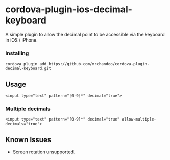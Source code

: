 # cordova-plugin-ios-decimal-keyboard

A simple plugin to allow the decimal point to be accessible via the keyboard in iOS / iPhone.

### Installing

```
cordova plugin add https://github.com/mrchandoo/cordova-plugin-decimal-keyboard.git
```
## Usage

```
<input type="text" pattern="[0-9]*" decimal="true">
```

### Multiple decimals

```
<input type="text" pattern="[0-9]*" decimal="true" allow-multiple-decimals="true">
```

## Known Issues
* Screen rotation unsupported.
